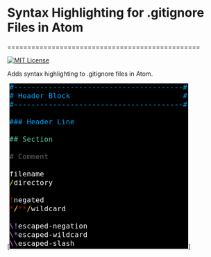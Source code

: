 # Syntax Highlighting for .gitignore Files in Atom
================================================

[![MIT License](http://img.shields.io/badge/License-MIT-blue.svg?style=flat)](LICENSE.md)


Adds syntax highlighting to .gitignore files in Atom.


[![Screenshot](screenshot.png)]
